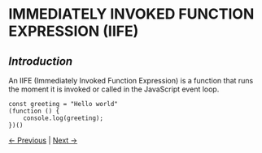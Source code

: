 
# IMMEDIATELY INVOKED FUNCTION EXPRESSION (IIFE)

## _Introduction_
An IIFE (Immediately Invoked Function Expression) is a function that runs the moment it is invoked or called in the JavaScript event loop.

```
const greeting = "Hello world"
(function () {
    console.log(greeting);
})()
```

[← Previous](./1.12%20%20This%20vs%20call%20vs%20apply%20vs%20bind.md) | [Next →](../2.Types%20in%20javascript/2.1%20Static%20vs%20Dynamically%20typed.md)